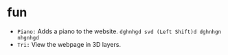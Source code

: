 # fun

- `Piano:` Adds a piano to the website. `dghnhgd svd (Left Shift)d dghnhgn nhgnhgd`
- `Tri:` View the webpage in 3D layers.
